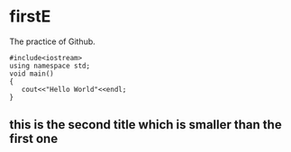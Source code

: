 # firstE
The practice of Github.
```
#include<iostream>
using namespace std;
void main()
{
   cout<<"Hello World"<<endl;
}
```



## this is the second title which is smaller than the first one

